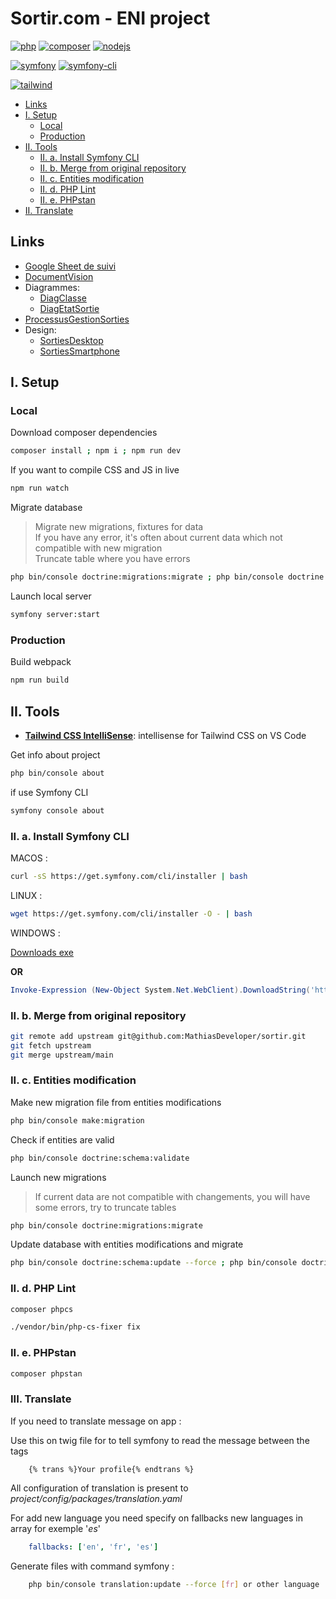 # Sortir.com - ENI project <!-- omit in toc -->

[![php](https://img.shields.io/static/v1?label=PHP&message=v7.4&color=777bb4&style=flat-square&logo=php&logoColor=ffffff)](https://www.php.net)
[![composer](https://img.shields.io/static/v1?label=Composer&message=v2.0&color=885630&style=flat-square&logo=composer&logoColor=ffffff)](https://getcomposer.org)
[![nodejs](https://img.shields.io/static/v1?label=NodeJS&message=14.16&color=339933&style=flat-square&logo=node.js&logoColor=ffffff)](https://nodejs.org/en)

[![symfony](https://img.shields.io/static/v1?label=Symfony&message=v5.2&color=000000&style=flat-square&logo=symfony&logoColor=ffffff)](https://symfony.com)
[![symfony-cli](https://img.shields.io/static/v1?label=Symfony%20CLI&message=v4.23&color=000000&style=flat-square&logo=symfony&logoColor=ffffff)](https://symfony.com/download)

[![tailwind](https://img.shields.io/static/v1?label=Tailwind%20CSS&message=v2.0&color=38B2AC&style=flat-square&logo=tailwind-css&logoColor=ffffff)](https://tailwindcss.com)

- [Links](#links)
- [I. Setup](#i-setup)
  - [Local](#local)
  - [Production](#production)
- [II. Tools](#ii-tools)
  - [II. a. Install Symfony CLI](#ii-a-install-symfony-cli)
  - [II. b. Merge from original repository](#ii-b-merge-from-original-repository)
  - [II. c. Entities modification](#ii-c-entities-modification)
  - [II. d. PHP Lint](#ii-d-php-lint)
  - [II. e. PHPstan](#ii-e-phpstan)
- [II. Translate](#iii-translate)

## Links

- [Google Sheet de suivi](https://docs.google.com/spreadsheets/d/131CAxNME372qm2FX7gnCs4deH3-LuFOWtwokA7fnBF0/edit)
- [DocumentVision](https://drive.google.com/file/d/1VQM9pxCYF7nC5RkaQD6G_TdjFPG_hPs_/view?usp=sharing)
- Diagrammes:
  - [DiagClasse](https://drive.google.com/file/d/1ns1J-5P5rwfAdU1aXhhQy-cJGs3LURWH/view?usp=sharing)
  - [DiagEtatSortie](https://drive.google.com/file/d/10Bbsz8DzsUwOveYMYyf-s6MR-kxf3f80/view?usp=sharing)
- [ProcessusGestionSorties](https://drive.google.com/file/d/1NXGoYOBPdm4q3xlo5j3_CrcF_UBUPmM0/view?usp=sharing)
- Design:
  - [SortiesDesktop](https://drive.google.com/file/d/18MFFSH4v3AcdpCw-rArNVaNX5upjOeO9/view?usp=sharing)
  - [SortiesSmartphone](https://drive.google.com/file/d/1flaWmtIMdJw1qO2YJcEZv4HUNZKcahAv/view?usp=sharing)

## I. Setup

### Local

Download composer dependencies

```bash
composer install ; npm i ; npm run dev
```

If you want to compile CSS and JS in live

```bash
npm run watch
```

Migrate database
> Migrate new migrations, fixtures for data  
> If you have any error, it's often about current data which not compatible with new migration  
> Truncate table where you have errors

```bash
php bin/console doctrine:migrations:migrate ; php bin/console doctrine:fixtures:load
```

Launch local server

```bash
symfony server:start
```

### Production

Build webpack

```bash
npm run build
```

## II. Tools

- [**Tailwind CSS IntelliSense**](https://marketplace.visualstudio.com/items?itemName=bradlc.vscode-tailwindcss): intellisense for Tailwind CSS on VS Code

Get info about project

```bash
php bin/console about
```

if use Symfony CLI

```bash
symfony console about
```

### II. a. Install Symfony CLI

MACOS :

```bash
curl -sS https://get.symfony.com/cli/installer | bash
```

LINUX :

```bash
wget https://get.symfony.com/cli/installer -O - | bash
```

WINDOWS :

[Downloads exe](https://symfony.com/download)

**OR**

```ps1
Invoke-Expression (New-Object System.Net.WebClient).DownloadString('https://get.scoop.sh') ; scoop install symfony-cli
```

### II. b. Merge from original repository

```bash
git remote add upstream git@github.com:MathiasDeveloper/sortir.git
git fetch upstream
git merge upstream/main
```

### II. c. Entities modification

Make new migration file from entities modifications

```bash
php bin/console make:migration
```

Check if entities are valid

```bash
php bin/console doctrine:schema:validate
```

Launch new migrations
> If current data are not compatible with changements, you will have some errors, try to truncate tables

```bash
php bin/console doctrine:migrations:migrate
```

Update database with entities modifications and migrate

```bash
php bin/console doctrine:schema:update --force ; php bin/console doctrine:migrations:migrate
```

### II. d. PHP Lint

```bash
composer phpcs
```

```bash
./vendor/bin/php-cs-fixer fix
```

### II. e. PHPstan

```bash
composer phpstan
```

### III. Translate 

If you need to translate message on app :

Use this on twig file for to tell symfony to read the message between the tags 

```twig
    {% trans %}Your profile{% endtrans %}
```

All configuration of translation is present to _project/config/packages/translation.yaml_

For add new language you need specify on fallbacks new languages in array for exemple '_es_'

```yaml
    fallbacks: ['en', 'fr', 'es']
```

Generate files with command symfony :

```bash
    php bin/console translation:update --force [fr] or other language 
```
